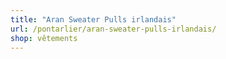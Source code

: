```yaml
---
title: "Aran Sweater Pulls irlandais"
url: /pontarlier/aran-sweater-pulls-irlandais/
shop: vêtements
---
```

